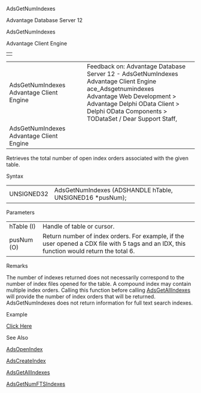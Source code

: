 AdsGetNumIndexes




Advantage Database Server 12  

AdsGetNumIndexes

Advantage Client Engine

|  |
| --- |
|  |

|  |  |  |  |  |
| --- | --- | --- | --- | --- |
| AdsGetNumIndexes  Advantage Client Engine |  |  | Feedback on: Advantage Database Server 12 - AdsGetNumIndexes Advantage Client Engine ace\_Adsgetnumindexes Advantage Web Development > Advantage Delphi OData Client > Delphi OData Components > TODataSet / Dear Support Staff, |  |
| AdsGetNumIndexes  Advantage Client Engine |  |  |  |  |

Retrieves the total number of open index orders associated with the given table.

Syntax

|  |  |
| --- | --- |
| UNSIGNED32 | AdsGetNumIndexes (ADSHANDLE hTable,  UNSIGNED16 \*pusNum); |

Parameters

|  |  |
| --- | --- |
| hTable (I) | Handle of table or cursor. |
| pusNum (O) | Return number of index orders. For example, if the user opened a CDX file with 5 tags and an IDX, this function would return the total 6. |

Remarks

The number of indexes returned does not necessarily correspond to the number of index files opened for the table. A compound index may contain multiple index orders. Calling this function before calling [AdsGetAllIndexes](ace_adsgetallindexes.htm) will provide the number of index orders that will be returned. AdsGetNumIndexes does not return information for full text search indexes.

Example

[Click Here](ace_examples.htm#adsgetnumindexesexample)

See Also

[AdsOpenIndex](ace_adsopenindex.htm)

[AdsCreateIndex](ace_adscreateindex.htm)

[AdsGetAllIndexes](ace_adsgetallindexes.htm)

[AdsGetNumFTSIndexes](ace_adsgetnumftsindexes.htm)